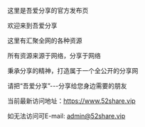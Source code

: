 这里是吾爱分享的官方发布页

欢迎来到吾爱分享

这里有汇聚全网的各种资源

所有资源来源于网络，分享于网络

秉承分享的精神，打造属于一个全公开的分享网

请把“吾爱分享”---分享给您身边需要的朋友

当前最新访问地址：https://www.52share.vip

如无法访问可E-mail: admin@52share.vip
